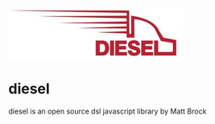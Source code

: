 ![alt text](diesel-logo.jpg "Diesel")

diesel
========

diesel is an open source dsl javascript library by Matt Brock
